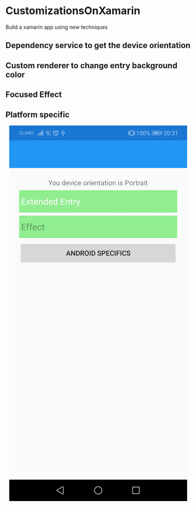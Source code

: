 # CustomizationsOnXamarin
Build a xamarin app using new techniques 

## Dependency service to get the device orientation
## Custom renderer to change entry background color
## Focused Effect
## Platform specific 

<p align="center">
  <img src="https://github.com/Osv04/CustomizationsOnXamarin/blob/master/PageScreen.jpg">
</p>
